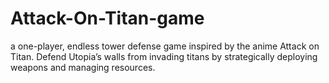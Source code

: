 # Attack-On-Titan-game 
a one-player, endless tower defense game inspired by the anime Attack on Titan. Defend Utopia’s walls from invading titans by strategically deploying weapons and managing resources.
